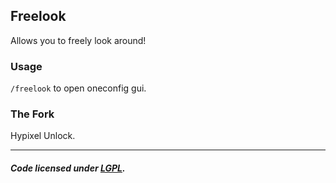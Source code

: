## Freelook
Allows you to freely look around!

### Usage
`/freelook` to open oneconfig gui.

### The Fork
Hypixel Unlock.

---

##### Code licensed under [LGPL](LICENSE).
